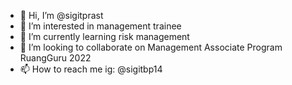 - 👋 Hi, I’m @sigitprast
- 👀 I’m interested in management trainee
- 🌱 I’m currently learning risk management
- 💞️ I’m looking to collaborate on Management Associate Program RuangGuru 2022
- 📫 How to reach me ig: @sigitbp14

<!---
sigitprast/sigitprast is a ✨ special ✨ repository because its `README.md` (this file) appears on your GitHub profile.
You can click the Preview link to take a look at your changes.
--->
